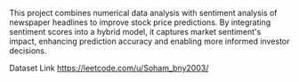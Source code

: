 This project combines numerical data analysis with sentiment analysis of newspaper headlines to improve stock price predictions. By integrating sentiment scores into a hybrid model, it captures market sentiment's impact, enhancing prediction accuracy and enabling more informed investor decisions.


Dataset Link
https://leetcode.com/u/Soham_bny2003/
